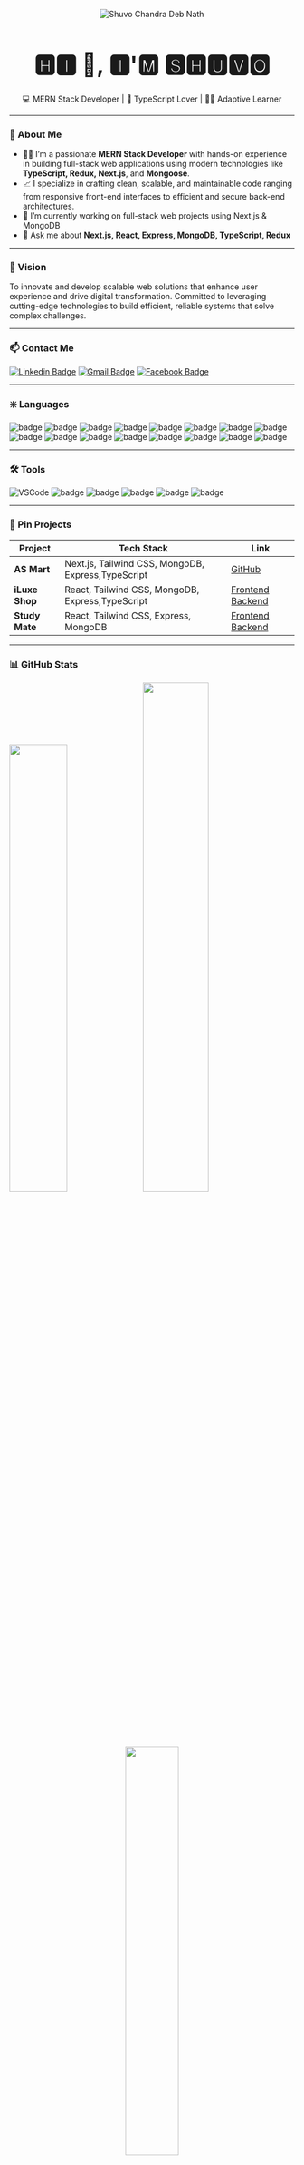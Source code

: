 <p align="center">
  <img src="https://res.cloudinary.com/dorjgyfdl/image/upload/v1746129263/My_GitHub_Profile_1080_x_2080_px_gr5u6k.png" alt="Shuvo Chandra Deb Nath" />
</p>

<h1 style="font-size: 2.5rem" align="center">🅷🅸 👋, 🅸'🅼 🆂🅷🆄🆅🅾</h1>

<p align="center">
  💻 MERN Stack Developer | 💙 TypeScript Lover | 🧑‍💻 Adaptive Learner
</p>

---

### 🚀 About Me

- 🧑‍💻 I’m a passionate <strong>MERN Stack Developer</strong> with hands-on experience in building full-stack web applications using modern technologies like <strong>TypeScript, Redux, Next.js</strong>, and <strong>Mongoose</strong>.  
- 📈 I specialize in crafting clean, scalable, and maintainable code ranging from responsive front-end interfaces to efficient and secure back-end architectures.
- 🔭 I’m currently working on full-stack web projects using Next.js & MongoDB
- 💬 Ask me about **Next.js, React, Express, MongoDB, TypeScript, Redux**

---

### 🎯 Vision

To innovate and develop scalable web solutions that enhance user experience and drive digital transformation. Committed to leveraging cutting-edge technologies to build efficient, reliable systems that solve complex challenges.

---

### 📫 Contact Me

[![Linkedin Badge](https://img.shields.io/badge/-LinkedIn-blue?style=flat-square&logo=linkedin&logoColor=white&link=https://www.linkedin.com/in/shuvochandra/)](https://www.linkedin.com/in/shuvochandra/)
[![Gmail Badge](https://img.shields.io/badge/-Gmail-d14836?style=flat-square&logo=gmail&logoColor=white&link=mailto:shuvochandra999@gmail.com)](mailto:shuvochandra999@gmail.com)
[![Facebook Badge](https://img.shields.io/badge/-Facebook-blue?style=flat-square&logo=facebook&logoColor=white&link=https://www.facebook.com/shuvochandra999)](https://www.facebook.com/shuvo.chandra.3745)

---

### ❇️ Languages

<p>
<img alt="badge" src="https://img.shields.io/badge/HTML5-E34F26?style=for-the-badge&logo=html5&logoColor=white" />
<img alt="badge" src="https://img.shields.io/badge/CSS3-1572B6?style=for-the-badge&logo=css3&logoColor=white" />
<img alt="badge" src="https://img.shields.io/badge/Tailwind_CSS-38B2AC?style=for-the-badge&logo=tailwind-css&logoColor=white" />
<img alt="badge" src="https://img.shields.io/badge/JavaScript-323330?style=for-the-badge&logo=javascript&logoColor=F7DF1E" />
<img alt="badge" src="https://img.shields.io/badge/TypeScript-007ACC?style=for-the-badge&logo=typescript&logoColor=white" />
<img alt="badge" src="https://img.shields.io/badge/React-20232A?style=for-the-badge&logo=react&logoColor=61DAFB" />
<img alt="badge" src="https://img.shields.io/badge/Redux-593D88?style=for-the-badge&logo=redux&logoColor=white" />
<img alt="badge" src="https://img.shields.io/badge/React_Query-FF4154?style=for-the-badge&logo=ReactQuery&logoColor=white" />
<img alt="badge" src="https://img.shields.io/badge/next%20js-000000?style=for-the-badge&logo=nextdotjs&logoColor=white" />
<img alt="badge" src="https://img.shields.io/badge/Node%20js-339933?style=for-the-badge&logo=nodedotjs&logoColor=white" />
<img alt="badge" src="https://img.shields.io/badge/Express%20js-000000?style=for-the-badge&logo=express&logoColor=white" />
<img alt="badge" src="https://img.shields.io/badge/MongoDB-4EA94B?style=for-the-badge&logo=mongodb&logoColor=white" />
<img alt="badge" src="https://img.shields.io/badge/JWT-000000?style=for-the-badge&logo=JSON%20web%20tokens&logoColor=white" />
<img alt="badge" src="https://img.shields.io/badge/Ant%20Design-1890FF?style=for-the-badge&logo=antdesign&logoColor=white" />
<img alt="badge" src="https://img.shields.io/badge/shadcn%2Fui-000000?style=for-the-badge&logo=shadcnui&logoColor=white" />
<img alt="badge" src="https://img.shields.io/badge/React_Router-CA4245?style=for-the-badge&logo=react-router&logoColor=white" />
</p>

---

### 🛠️ Tools

<p>
<img alt="VSCode" src="https://img.shields.io/badge/VSCode-0078D4?style=for-the-badge&logo=visual-studio-code&logoColor=white" />
<img alt="badge" src="https://img.shields.io/badge/Postman-FF6C37?style=for-the-badge&logo=Postman&logoColor=white" />
<img alt="badge" src="https://img.shields.io/badge/GIT-E44C30?style=for-the-badge&logo=git&logoColor=white" />
<img alt="badge" src="https://img.shields.io/badge/GitHub-100000?style=for-the-badge&logo=github&logoColor=white" />
<img alt="badge" src="https://img.shields.io/badge/Vercel-000000?style=for-the-badge&logo=vercel&logoColor=white" />
<img alt="badge" src="https://img.shields.io/badge/Netlify-000000?style=for-the-badge&logo=netlify" />
</p>

---

### 📌 Pin Projects

| Project        | Tech Stack                                         | Link                                                                                                               |
| -------------- | -------------------------------------------------- | ------------------------------------------------------------------------------------------------------------------ |
| **AS Mart**    | Next.js, Tailwind CSS, MongoDB, Express,TypeScript | [GitHub](https://github.com/nNEWBE/as-mart-project)                                                                |
| **iLuxe Shop** | React, Tailwind CSS, MongoDB, Express,TypeScript   | [Frontend](https://github.com/nNEWBE/iluxe-shop-frontend) [Backend](https://github.com/nNEWBE/iluxe-shop-backend) |
| **Study Mate** | React, Tailwind CSS, Express, MongoDB              | [Frontend](https://github.com/nNEWBE/study-mate-client) [Backend](https://github.com/nNEWBE/study-mate-server)     |

---

### 📊 GitHub Stats

  <div style="margin-bottom: 5px;">
    <img style="margin-right: 5px;" src="https://github-readme-stats.vercel.app/api?username=nnewbe&show_icons=true&theme=radical" width="45%"/>
    <img src="https://github-readme-streak-stats.herokuapp.com/?user=nnewbe&theme=radical" width="48%" />
  </div>
  <div align="center"><img src="https://github-readme-stats.vercel.app/api/top-langs/?username=nnewbe&layout=compact&theme=radical" width="43%"/></div>

